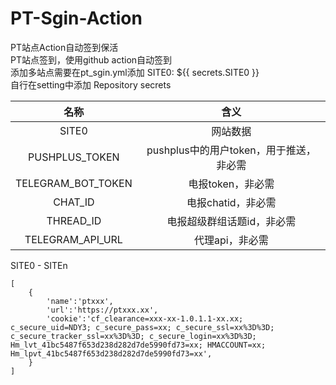 # PT-Sgin-Action
PT站点Action自动签到保活  
PT站点签到，使用github action自动签到  
添加多站点需要在pt_sgin.yml添加  SITE0: ${{ secrets.SITE0 }}  
自行在setting中添加 Repository secrets  
   

|  名称  |                 含义                  |
| :----: | :-----------------------------------: |
| SITE0 | 网站数据 |
|    PUSHPLUS_TOKEN    | pushplus中的用户token，用于推送，非必需 |
| TELEGRAM_BOT_TOKEN | 电报token，非必需 |
| CHAT_ID | 电报chatid，非必需 |
| THREAD_ID | 电报超级群组话题id，非必需 |
| TELEGRAM_API_URL | 代理api，非必需 |

SITE0 - SITEn
````
[
    {
        'name':'ptxxx',
        'url':'https://ptxxx.xx', 
        'cookie':'cf_clearance=xxx-xx-1.0.1.1-xx.xx; c_secure_uid=NDY3; c_secure_pass=xx; c_secure_ssl=xx%3D%3D; c_secure_tracker_ssl=xx%3D%3D; c_secure_login=xx%3D%3D; Hm_lvt_41bc5487f653d238d282d7de5990fd73=xx; HMACCOUNT=xx; Hm_lpvt_41bc5487f653d238d282d7de5990fd73=xx',
	}
]
````
